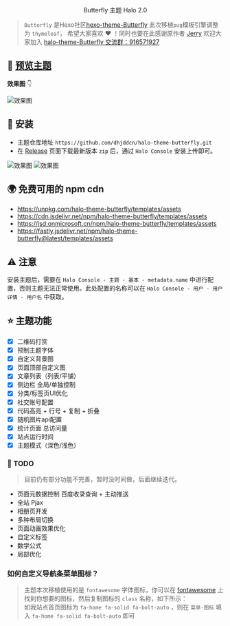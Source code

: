 <p align="center">Butterfly 主题 Halo 2.0</p>

>`Butterfly` 是Hexo社区[hexo-theme-Butterfly](https://github.com/jerryc127) 此次移植`pug`模板引擎调整为 `thymeleaf`，
希望大家喜欢 ❤️ ！同时也要在此感谢原作者 [Jerry](https://github.com/jerryc127) 欢迎大家加入 [halo-theme-Butterfly 交流群：916571927](https://jq.qq.com/?_wv=1027&k=LfbGKBVG)

## 👀 [预览主题](https://dhjdd.cn)

**效果图** 👇

![效果图](https://cdn.jsdelivr.net/npm/halo-theme-butterfly/docs/renderings.png)

## 🌈 安装

- 主题仓库地址 `https://github.com/dhjddcn/halo-theme-butterfly.git`
- 在 [Release](https://github.com/dhjddcn/halo-theme-butterfly/releases) 页面下载最新版本 `zip`
  后，通过 `Halo Console` 安装上传即可。

![效果图](https://cdn.jsdelivr.net/npm/halo-theme-butterfly/docs/user.png)
![效果图](https://cdn.jsdelivr.net/npm/halo-theme-butterfly/docs/metadata.png)

## 🌍 免费可用的 npm cdn

- https://unpkg.com/halo-theme-butterfly/templates/assets
- https://cdn.jsdelivr.net/npm/halo-theme-butterfly/templates/assets
- https://jsd.onmicrosoft.cn/npm/halo-theme-butterfly/templates/assets
- https://fastly.jsdelivr.net/npm/halo-theme-butterfly@latest/templates/assets

## ⚠️ 注意

安装主题后，需要在 `Halo Console - 主题 - 基本 - metadata.name`
中进行配置，否则主题无法正常使用。此处配置的名称可以在 `Halo Console - 用户 - 用户详情 - 用户名` 中获取。

## ⭐️ 主题功能

- [x] 二维码打赏
- [x] 预制主题字体
- [x] 自定义背景图
- [x] 页面顶部自定义图
- [x] 文章列表（列表/平铺）
- [x] 侧边栏 全局/单独控制
- [x] 分类/标签页UI优化
- [x] 社交账号配置
- [x] 代码高亮 + 行号 + 复制 + 折叠
- [x] 随机图片api配置
- [x] 统计页面 总访问量
- [x] 站点运行时间
- [x] 主题模式（深色/浅色）

### 📃 TODO

> 目前仍有部分功能不完善，暂时没时间做，后面继续迭代。

- 页面元数据控制
  百度收录查询 + 主动推送
- 全站 Pjax
- 相册页开发
- 多种布局切换
- 页面动画效果优化
- 自定义标签
- 数学公式
- 局部优化
  <br>

### 如何自定义导航条菜单图标？

> 主题本次移植使用的是 `fontawesome` 字体图标，你可以在 [fontawesome](https://fontawesome.com/search)
> 上找到你想要的图标，然后复制图标的 `class` 名称，如下所示：<br/>
> 如我站点首页图标为 `fa-home fa-solid fa-bolt-auto` ，则在 `菜单-图标` 填入 `fa-home fa-solid fa-bolt-auto` 即可<br>
